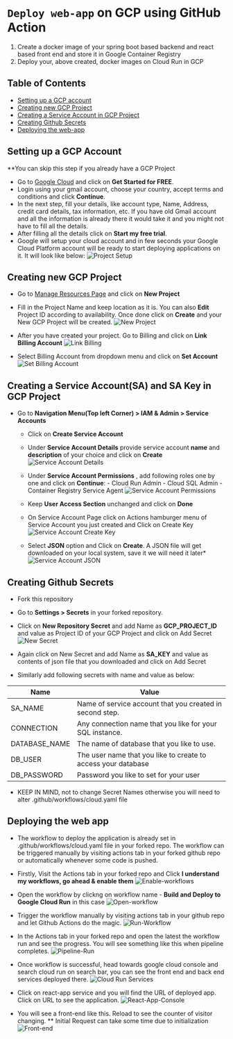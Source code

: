 # `Deploy web-app` on GCP using GitHub Action

1. Create a docker image of your spring boot based backend and react based front end and store it in Google Container Registry
2. Deploy your, above created, docker images on Cloud Run in GCP

## Table of Contents

* [Setting up a GCP account](#Setting-up-a-GCP-Account)
* [Creating new GCP Project](#Creating-new-GCP-Project)
* [Creating a Service Account in GCP Project](#Create-Service-Account)
* [Creating Github Secrets](#Creating-github-secrets)
* [Deploying the web-app](#Deploying-the-web-app)


## Setting up a GCP Account

**You can skip this step if you already have a GCP Project

*  Go to [Google Cloud](https://cloud.google.com/) and click on **Get Started for FREE**.
*  Login using your gmail account, choose your country, accept terms and conditions and click **Continue**.
*  In the next step, fill your details, like account type, Name, Address, credit card details, tax information, etc. If you have old Gmail account and all the information is already there it would take it and you might not have to fill all the details.
*  After filling all the details click on **Start my free trial**.
*  Google will setup your cloud account and in few seconds your Google Cloud Platform account will be ready to start deploying applications on it. It will look like below:
![Project Setup](/assets/gcp-project-setups-modified.jpg)

## Creating new GCP Project

*  Go to [Manage Resources Page](https://console.cloud.google.com/cloud-resource-manager?_ga=2.16905723.313995043.1600681234-1805943322.1596519952) and click on **New Project**
*  Fill in the Project Name and keep location as it is. You can also **Edit** Project ID according to availability. Once done click on **Create** and your New GCP Project will be created.
![New Project](/assets/new-project-description-fied.jpg)

*  After you have created your project. Go to Billing and click on **Link Billing Account**
![Link Billing](/assets/billing-account-fied.jpg)

*  Select Billing Account from dropdown menu and click on **Set Account**
![Set Billing Account](/assets/set-billing-account-modified.jpg)

## Creating a Service Account(SA) and SA Key in GCP Project

* Go to **Navigation Menu(Top left Corner) > IAM & Admin > Service Accounts**
  - Click on **Create Service Account**
  - Under **Service Account Details** provide service account **name** and **description** of your choice and click on **Create**
  ![Service Account Details](/assets/service-account-details-modified.jpg)
  
  - Under **Service Account Permissions** , add following roles one by one and click on **Continue**:
		- Cloud Run Admin
		- Cloud SQL Admin
		- Container Registry Service Agent
  ![Service Account Permissions](/assets/service-account-permissions-modified.jpg)
  
  - Keep **User Access Section** unchanged and click on **Done**
  - On Service Account Page click on Actions hamburger menu of Service Account you just created and Click on Create Key
  ![Service Account Create Key](/assets/service-account-create-key-modified.jpg)
  
  - Select **JSON** option and Click on **Create**. A JSON file will get downloaded on your local system, save it we will need it later*
  ![Service Account JSON](/assets/service-account-json-modified.jpg)

## Creating Github Secrets
* Fork this repository
* Go to **Settings > Secrets** in your forked repository.
* Click on **New Repository Secret** and add Name as **GCP_PROJECT_ID** and value as Project ID of your GCP Project and click on Add Secret
  ![New Secret](/assets/secret-project.JPG)

* Again click on New Secret and add Name as **SA_KEY** and value as contents of json file that you downloaded and click on Add Secret
* Similarly add following secrets with name and value as below:

| Name          | Value        | 
| ------------- | -----------  |
| SA_NAME       | Name of service account that you created in second step. |
| CONNECTION    | Any connection name that you like for your SQL instance. |
| DATABASE_NAME | The name of database that you like to use. | 
| DB_USER       | The user name that you like to create to access your database |
| DB_PASSWORD   | Password you like to set for your user | 
  
* KEEP IN MIND, not to change Secret Names otherwise you will need to alter .github/workflows/cloud.yaml file

## Deploying the web app
* The workflow to deploy the application is already set in .github/workflows/cloud.yaml file in your forked repo. The workflow can be triggered manually by visiting actions tab in your forked github repo or automatically whenever some code is pushed.
* Firstly, Visit the Actions tab in your forked repo and Click **I understand my workflows, go ahead & enable them**
   ![Enable-workflows](/assets/understand-workflows.JPG)

* Open the workflow by clickng on workflow name - **Build and Deploy to Google Cloud Run** in this case
   ![Open-workflow](/assets/open-workflow.JPG)
   
* Trigger the workflow manually by visiting actions tab in your github repo and let Github Actions do the magic.
  ![Run-Workflow](/assets/run-workflow.JPG)
  
* In the Actions tab in your forked repo and open the latest the workflow run and see the progress. You will see something like this when pipeline completes.
  ![Pipeline-Run](/assets/pipeline-run.JPG)
  
* Once workflow is successful, head towards google cloud console and search cloud run on search bar, you can see the front end and back end services deployed there.
 ![Cloud Run Services](/assets/cloud-run-services.JPG)
 
* Click on react-app service and you will find the URL of deployed app. Click on URL to see the application. 
 ![React-App-Console](/assets/react-app-console.JPG)
 
* You will see a front-end like this. Reload to see the counter of visitor changing. 
   ** Initial Request can take some time due to initialization
   ![Front-end](/assets/front-end.JPG)
